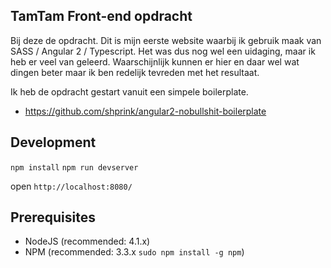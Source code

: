## TamTam Front-end opdracht

Bij deze de opdracht. Dit is mijn eerste website waarbij ik gebruik maak
van SASS / Angular 2 / Typescript. Het was dus nog wel een uidaging, maar ik heb er veel
van geleerd. Waarschijnlijk kunnen er hier en daar wel wat dingen beter maar ik ben
redelijk tevreden met het resultaat.

Ik heb de opdracht gestart vanuit een simpele boilerplate.
* https://github.com/shprink/angular2-nobullshit-boilerplate


## Development
`npm install`
`npm run devserver`

open `http://localhost:8080/`


## Prerequisites

* NodeJS (recommended: 4.1.x)
* NPM (recommended: 3.3.x `sudo npm install -g npm`)
